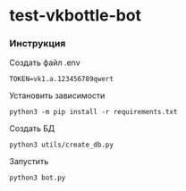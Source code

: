 # test-vkbottle-bot

### Инструкция

Создать файл .env
```
TOKEN=vk1.a.123456789qwert
```

Установить зависимости
```
python3 -m pip install -r requirements.txt
```

Создать БД
```
python3 utils/create_db.py
```

Запустить
```
python3 bot.py
```